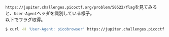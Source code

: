 ``https://jupiter.challenges.picoctf.org/problem/50522/flag``を見てみると、``User-Agent``ヘッダを識別している様子。  
以下でフラグ取得。  

```bash
$ curl -H 'User-Agent: picobrowser' https://jupiter.challenges.picoctf.org/problem/50522/flag
```
